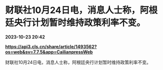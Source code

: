 # 财联社10月24日电，消息人士称，阿根廷央行计划暂时维持政策利率不变。

**2023-10-23 20:42**

**https://api3.cls.cn/share/article/1493562?os=web&sv=7.7.5&app=CailianpressWeb**

财联社10月24日电，消息人士称，阿根廷央行计划暂时维持政策利率不变。